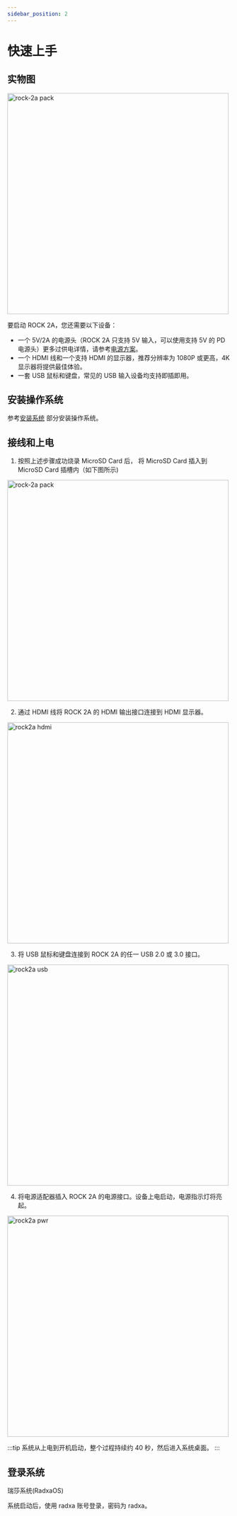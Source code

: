 ```yaml
---
sidebar_position: 2
---
```


# 快速上手

## 实物图

<img src="/img/rock2a/rock-2a-board-angled.webp" width="500" alt="rock-2a pack" />

要启动 ROCK 2A，您还需要以下设备：

- 一个 5V/2A 的电源头（ROCK 2A 只支持 5V 输入，可以使用支持 5V 的 PD 电源头）更多过供电详情，请参考[电源方案](./power-supply)。
- 一个 HDMI 线和一个支持 HDMI 的显示器，推荐分辨率为 1080P 或更高，4K 显示器将提供最佳体验。
- 一套 USB 鼠标和键盘，常见的 USB 输入设备均支持即插即用。

## 安装操作系统

参考[安装系统](./install-os/boot_from_sd_card) 部分安装操作系统。

## 接线和上电

1. 按照上述步骤成功烧录 MicroSD Card 后， 将 MicroSD Card 插入到 MicroSD Card 插槽内（如下图所示)

<img src="/img/rock2a/rock-2a-insert-sd.webp" width="500" alt="rock-2a pack" />

2. 通过 HDMI 线将 ROCK 2A 的 HDMI 输出接口连接到 HDMI 显示器。

<img src="/img/rock2a/rock2a_hdmi.webp" width="500" alt="rock2a hdmi" />

3. 将 USB 鼠标和键盘连接到 ROCK 2A 的任一 USB 2.0 或 3.0 接口。

<img src="/img/rock2a/rock2a_usb.webp" width="500" alt="rock2a usb" />

4. 将电源适配器插入 ROCK 2A 的电源接口。设备上电启动，电源指示灯将亮起。

<img src="/img/rock2a/rock2a_power.webp" alt="rock2a pwr" width="500" />

:::tip
系统从上电到开机启动，整个过程持续约 40 秒，然后进入系统桌面。
:::

## 登录系统

瑞莎系统(RadxaOS)

系统启动后，使用 radxa 账号登录，密码为 radxa。
